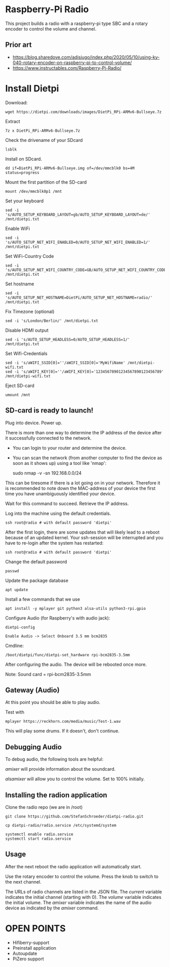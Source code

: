 # Raspberry-Pi Radio

This project builds a radio with a raspberry-pi type SBC and
a rotary encoder to  control the volume and channel.

## Prior art

- https://blog.sharedove.com/adisjugo/index.php/2020/05/10/using-ky-040-rotary-encoder-on-raspberry-pi-to-control-volume/
- https://www.instructables.com/Raspberry-Pi-Radio/

# Install Dietpi 

Download:

	wget https://dietpi.com/downloads/images/DietPi_RPi-ARMv6-Bullseye.7z

Extract

	7z x DietPi_RPi-ARMv6-Bullseye.7z

Check the drivename of your SDcard

	lsblk

Install on SDcard. 

	dd if=DietPi_RPi-ARMv6-Bullseye.img of=/dev/mmcblk0 bs=4M status=progress

Mount the first partition of the SD-card

	mount /dev/mmcblk0p1 /mnt

Set your keyboard

	sed -i 's/AUTO_SETUP_KEYBOARD_LAYOUT=gb/AUTO_SETUP_KEYBOARD_LAYOUT=de/' /mnt/dietpi.txt

Enable WiFi

	sed -i 's/AUTO_SETUP_NET_WIFI_ENABLED=0/AUTO_SETUP_NET_WIFI_ENABLED=1/' /mnt/dietpi.txt

Set WiFi-Country Code

	sed -i 's/AUTO_SETUP_NET_WIFI_COUNTRY_CODE=GB/AUTO_SETUP_NET_WIFI_COUNTRY_CODE=DE/' /mnt/dietpi.txt

Set hostname

	sed -i 's/AUTO_SETUP_NET_HOSTNAME=DietPi/AUTO_SETUP_NET_HOSTNAME=radio/' /mnt/dietpi.txt

Fix Timezone (optional)

	sed -i 's/London/Berlin/' /mnt/dietpi.txt

Disable HDMI output

	sed -i 's/AUTO_SETUP_HEADLESS=0/AUTO_SETUP_HEADLESS=1/' /mnt/dietpi.txt

Set Wifi-Credentials

	sed -i 's/aWIFI_SSID[0]=''/aWIFI_SSID[0]='MyWifiName' /mnt/dietpi-wifi.txt
	sed -i 's/aWIFI_KEY[0]=''/aWIFI_KEY[0]='12345678901234567890123456789' /mnt/dietpi-wifi.txt

Eject SD-card

	umount /mnt

## SD-card is ready to launch!

Plug into device. Power up.

There is more than one way to determine the IP address of the device after it successfully connected to the network.

- You can login to your router and determine the device.
- You can scan the network (from another computer to find the device as soon as it shows up) using a tool like 'nmap':

	sudo nmap -v -sn 192.168.0.0/24 

This can be tiresome if there is a lot going on in your network. Therefore it is recommended to note down the
MAC-address of your device the first time you have unambiguously identified your device.

Wait for this command to succeed. Retrieve the IP address.

Log into the machine using the default credentials.

	ssh root@radio # with default password 'dietpi'

After the first login, there are some updates that 
will likely lead to a reboot because of an updated kernel.
Your ssh-session will be interrupted and you have to re-login
after the system has restarted:

	ssh root@radio # with default password 'dietpi'

Change the default password

	passwd

Update the package database

	apt update

Install a few commands that we use

	apt install -y mplayer git python3 alsa-utils python3-rpi.gpio

Configure Audio (for Raspberry's with audio jack):

	dietpi-config

	Enable Audio -> Select Onboard 3.5 mm bcm2835

Cmdline:

	/boot/dietpi/func/dietpi-set_hardware rpi-bcm2835-3.5mm

After configuring the audio. The device will be rebooted once more.

Note: Sound card = rpi-bcm2835-3.5mm

## Gateway (Audio)

At this point you should be able to play audio.

Test with 

	mplayer https://reckhorn.com/media/music/Test-1.wav

This will play some drums. If it doesn't, don't continue.

## Debugging Audio

To debug audio, the following tools are helpful:

*amixer* will provide information about the soundcard.

*alsamixer* will allow you to control the volume. Set to 100% initially.
	
## Installing the radion application

Clone the radio repo (we are in /root)

	git clone https://github.com/StefanSchroeder/dietpi-radio.git

	cp dietpi-radio/radio.service /etc/systemd/system

	systemctl enable radio.service
	systemctl start radio.service

## Usage

After the next reboot the radio application will automatically start.

Use the rotary encoder to control the volume. Press the knob to switch
to the next channel.

The URLs of radio channels are listed in the JSON file.  The *current*
variable indicates the initial channel (starting with 0).  The
*volume* variable indicates the initial volume.  The *amixer* variable
indicates the name of the audio device as indicated by the *amixer*
command.


# OPEN POINTS

- Hifiberry-support
- Preinstall application
- Autoupdate
- PiZero support 

